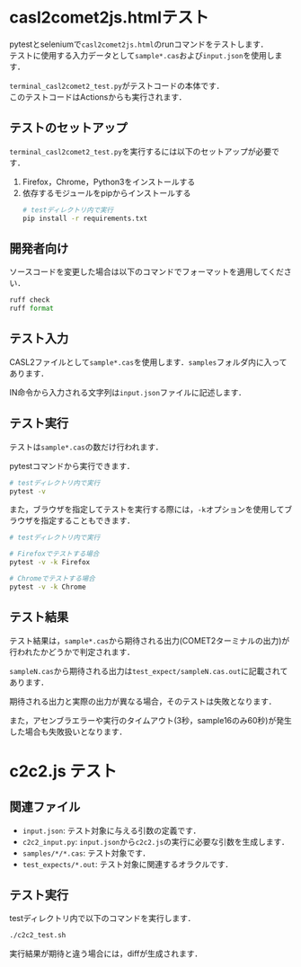 # casl2comet2js.htmlテスト

pytestとseleniumで`casl2comet2js.html`のrunコマンドをテストします．  
テストに使用する入力データとして`sample*.cas`および`input.json`を使用します．

`terminal_casl2comet2_test.py`がテストコードの本体です．  
このテストコードはActionsからも実行されます．

## テストのセットアップ

`terminal_casl2comet2_test.py`を実行するには以下のセットアップが必要です．

1. Firefox，Chrome，Python3をインストールする
2. 依存するモジュールをpipからインストールする
    ```bash
    # testディレクトリ内で実行
    pip install -r requirements.txt
    ```

## 開発者向け

ソースコードを変更した場合は以下のコマンドでフォーマットを適用してください．

```python
ruff check
ruff format
```

## テスト入力

CASL2ファイルとして`sample*.cas`を使用します．`samples`フォルダ内に入ってあります．

IN命令から入力される文字列は`input.json`ファイルに記述します．

## テスト実行

テストは`sample*.cas`の数だけ行われます．

pytestコマンドから実行できます．
```bash
# testディレクトリ内で実行
pytest -v
```

また，ブラウザを指定してテストを実行する際には，`-k`オプションを使用してブラウザを指定することもできます．
```bash
# testディレクトリ内で実行

# Firefoxでテストする場合
pytest -v -k Firefox

# Chromeでテストする場合
pytest -v -k Chrome
```

## テスト結果

テスト結果は，`sample*.cas`から期待される出力(COMET2ターミナルの出力)が行われたかどうかで判定されます．

`sampleN.cas`から期待される出力は`test_expect/sampleN.cas.out`に記載されてあります．

期待される出力と実際の出力が異なる場合，そのテストは失敗となります．

また，アセンブラエラーや実行のタイムアウト(3秒，sample16のみ60秒)が発生した場合も失敗扱いとなります．

# c2c2.js テスト

## 関連ファイル

* `input.json`: テスト対象に与える引数の定義です．
* `c2c2_input.py`: `input.json`から`c2c2.js`の実行に必要な引数を生成します．
* `samples/*/*.cas`: テスト対象です．
* `test_expects/*.out`: テスト対象に関連するオラクルです．

## テスト実行

testディレクトリ内で以下のコマンドを実行します．
```bash
./c2c2_test.sh
```
実行結果が期待と違う場合には，diffが生成されます．
